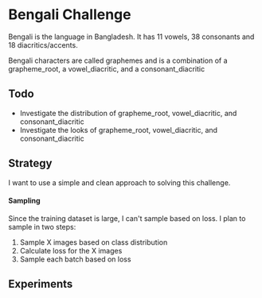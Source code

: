 # Bengali Challenge

Bengali is the language in Bangladesh. It has 11 vowels, 38 consonants and 18 diacritics/accents.

Bengali characters are called graphemes and is a combination of a grapheme_root, a vowel_diacritic, and a consonant_diacritic

## Todo
- Investigate the distribution of grapheme_root, vowel_diacritic, and consonant_diacritic
- Investigate the looks of grapheme_root, vowel_diacritic, and consonant_diacritic

## Strategy

I want to use a simple and clean approach to solving this challenge.

#### Sampling

Since the training dataset is large, I can't sample based on loss. I plan to sample in two steps:
1. Sample X images based on class distribution
2. Calculate loss for the X images
3. Sample each batch based on loss

## Experiments
